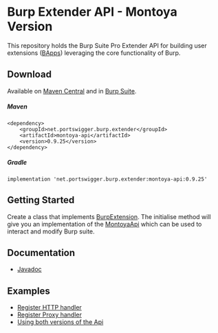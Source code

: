 Burp Extender API - Montoya Version
============================

This repository holds the Burp Suite Pro Extender API for building user extensions ([BApps](https://portswigger.net/bappstore/)) leveraging the core functionality of Burp.

Download
--------

Available on [Maven Central](https://search.maven.org/search?q=Montoya-api) and in [Burp Suite](https://portswigger.net/burp/communitydownload).

<h5>Maven</h5>

    <dependency>
        <groupId>net.portswigger.burp.extender</groupId>
        <artifactId>montoya-api</artifactId>
        <version>0.9.25</version>
    </dependency>

<h5>Gradle</h5>

    implementation 'net.portswigger.burp.extender:montoya-api:0.9.25'

Getting Started
--------

Create a class that implements [BurpExtension](https://github.com/PortSwigger/burp-extender-montoya-api/blob/main/src/main/java/burp/api/montoya/BurpExtension.java). 
The initialise method will give you an implementation of the [MontoyaApi](https://github.com/PortSwigger/burp-extender-montoya-api/blob/main/src/main/java/burp/api/montoya/MontoyaApi.java) which can be used to interact and modify Burp suite.

Documentation
--------
* [Javadoc](https://portswigger.github.io/burp-extensions-montoya-api/javadoc/burp/api/montoya/MontoyaApi.html)

Examples
--------

* [Register HTTP handler](https://github.com/PortSwigger/burp-extender-montoya-api/blob/main/examples/src/main/java/net/portswigger/burp/extender/http/HttpHandlerExample.java)
* [Register Proxy handler](https://github.com/PortSwigger/burp-extender-montoya-api/blob/main/examples/src/main/java/net/portswigger/burp/extender/proxy/ProxyHandlerExample.java)
* [Using both versions of the Api](https://github.com/PortSwigger/burp-extender-montoya-api/blob/main/examples/src/main/java/net/portswigger/burp/extender/multi/MultiApiExample.java)
